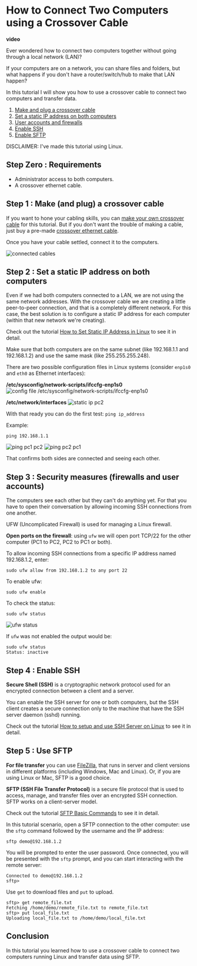 # How to Connect Two Computers using a Crossover Cable

**video**

Ever wondered how to connect two computers together without going through a local network (LAN)?

If your computers are on a network, you can share files and folders, but what happens if you don't have a router/switch/hub to make that LAN happen?

In this tutorial I will show you how to use a crossover cable to connect two computers and transfer data.

1. [Make and plug a crossover cable]()
2. [Set a static IP address on both computers]()
3. [User accounts and firewalls]()
4. [Enable SSH]()
5. [Enable SFTP]()

DISCLAIMER: I've made this tutorial using Linux.

## Step Zero : Requirements

- Administrator access to both computers.
- A crossover ethernet cable.

## Step 1 : Make (and plug) a crossover cable

If you want to hone your cabling skills, you can [make your own crossover cable](howto-make-network-cable.html) for this tutorial. But if you don't want the trouble of making a cable, just buy a pre-made [crossover ethernet cable](https://www.amazon.com/Tripp-Lite-350MHz-Molded-Cross-over/dp/B0056YN7QE/ref=sr_1_3?dchild=1&keywords=crossover+ethernet+cable+cat5&qid=1602262952&sr=8-3).

Once you have your cable settled, connect it to the computers.

![connected cables](../img/cables-connected-p2p.jpg)

## Step 2 : Set a static IP address on both computers

Even if we had both computers connected to a LAN, we are not using the same network addresses. With the crossover cable we are creating a little peer-to-peer connection, and that is a completely different network. For this case, the best solution is to configure a static IP address for each computer (within that new network we're creating).

Check out the tutorial [How to Set Static IP Address in Linux](howto-setup-static-ip-address-linux.html) to see it in detail.

Make sure that both computers are on the same subnet (like 192.168.1.1 and 192.168.1.2) and use the same mask (like 255.255.255.248).

There are two possible configuration files in Linux systems (consider ```enp1s0``` and ```eth0``` as Ethernet interfaces):

**/etc/sysconfig/network-scripts/ifccfg-enp1s0**
![config file /etc/sysconfig/network-scripts/ifccfg-enp1s0](../img/static_ip-pc1.png)

**/etc/network/interfaces**
![static ip pc2](../img/static_ip-pc2.png)

With that ready you can do the first test: ```ping ip_address```

Example:
```
ping 192.168.1.1
```

![ping pc1 pc2](../img/ping-pc1-pc2.png)
![ping pc2 pc1](../img/ping-pc2-pc1.png)

That confirms both sides are connected and seeing each other.

## Step 3 : Security measures (firewalls and user accounts)

The computers see each other but they can't do anything yet. For that you have to open their conversation by allowing incoming SSH connections from one another.

UFW (Uncomplicated Firewall) is used for managing a Linux firewall.

**Open ports on the firewall**: using ```ufw``` we will open port TCP/22 for the other computer (PC1 to PC2, PC2 to PC1 or both).

To allow incoming SSH connections from a specific IP address named 192.168.1.2, enter:
```
sudo ufw allow from 192.168.1.2 to any port 22
```

To enable ufw:
```
sudo ufw enable
```

To check the status:
```
sudo ufw status
```
![ufw status](../img/ufw-status-pc2.png)

If ```ufw``` was not enabled the output would be:
```
sudo ufw status
Status: inactive
```

## Step 4 : Enable SSH

**Secure Shell (SSH)** is a cryptographic network protocol used for an encrypted connection between a client and a server.

You can enable the SSH server for one or both computers, but the SSH client creates a secure connection only to the machine that have the SSH server daemon (sshd) running.

Check out the tutorial [How to setup and use SSH Server on Linux](howto-setup-ssh-server-linux.html) to see it in detail.

## Step 5 : Use SFTP

**For file transfer** you can use [FileZilla](https://filezilla-project.org/), that runs in server and client versions in different platforms (including Windows, Mac and Linux). Or, if you are using Linux or Mac, SFTP is a good choice.

**SFTP (SSH File Transfer Protocol)** is a secure file protocol that is used to access, manage, and transfer files over an encrypted SSH connection. SFTP works on a client-server model.

Check out the tutorial [SFTP Basic Commands](basic-commands-sftp.html) to see it in detail.

In this tutorial scenario, open a SFTP connection to the other computer: use the ```sftp``` command followed by the username and the IP address:

```
sftp demo@192.168.1.2
```

You will be prompted to enter the user password. Once connected, you will be presented with the ```sftp``` prompt, and you can start interacting with the remote server:

```
Connected to demo@192.168.1.2
sftp>
```

Use ```get``` to download files and ```put``` to upload.

```
sftp> get remote_file.txt
Fetching /home/demo/remote_file.txt to remote_file.txt
sftp> put local_file.txt
Uploading local_file.txt to /home/demo/local_file.txt
```

## Conclusion

In this tutorial you learned how to use a crossover cable to connect two computers running Linux and transfer data using SFTP.
